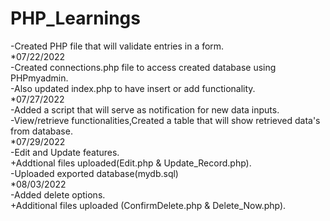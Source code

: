 # PHP_Learnings
-Created PHP file that will validate entries in a form.  
*07/22/2022  
-Created connections.php file to access created database using PHPmyadmin.  
-Also updated index.php to have insert or add functionality.  
*07/27/2022  
-Added a script that will serve as notification for new data inputs.  
-View/retrieve functionalities,Created a table that will show retrieved data's from database.  
*07/29/2022  
-Edit and Update features.  
  +Addtional files uploaded(Edit.php & Update_Record.php).  
-Uploaded exported database(mydb.sql)  
*08/03/2022  
-Added delete options.  
 +Additional files uploaded (ConfirmDelete.php & Delete_Now.php).
